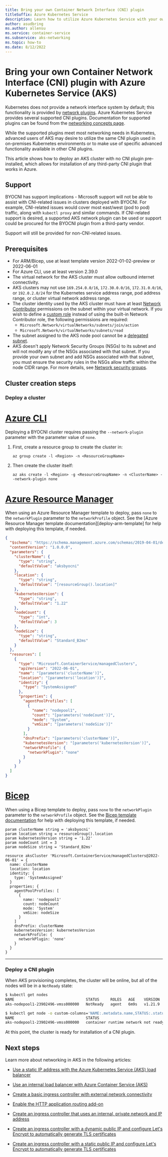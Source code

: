 ```yaml
---
title: Bring your own Container Network Interface (CNI) plugin
titleSuffix: Azure Kubernetes Service
description: Learn how to utilize Azure Kubernetes Service with your own Container Network Interface (CNI) plugin
author: asudbring
ms.author: allensu
ms.service: container-service
ms.subservice: aks-networking
ms.topic: how-to
ms.date: 8/12/2022
---
```


# Bring your own Container Network Interface (CNI) plugin with Azure Kubernetes Service (AKS)

Kubernetes does not provide a network interface system by default; this functionality is provided by [network plugins][kubernetes-cni]. Azure Kubernetes Service provides several supported CNI plugins. Documentation for supported plugins can be found from the [networking concepts page][aks-network-concepts].

While the supported plugins meet most networking needs in Kubernetes, advanced users of AKS may desire to utilize the same CNI plugin used in on-premises Kubernetes environments or to make use of specific advanced functionality available in other CNI plugins.

This article shows how to deploy an AKS cluster with no CNI plugin pre-installed, which allows for installation of any third-party CNI plugin that works in Azure.

## Support

BYOCNI has support implications - Microsoft support will not be able to assist with CNI-related issues in clusters deployed with BYOCNI. For example, CNI-related issues would cover most east/west (pod to pod) traffic, along with `kubectl proxy` and similar commands. If CNI-related support is desired, a supported AKS network plugin can be used or support could be procured for the BYOCNI plugin from a third-party vendor.

Support will still be provided for non-CNI-related issues.

## Prerequisites

* For ARM/Bicep, use at least template version 2022-01-02-preview or 2022-06-01
* For Azure CLI, use at least version 2.39.0
* The virtual network for the AKS cluster must allow outbound internet connectivity.
* AKS clusters may not use `169.254.0.0/16`, `172.30.0.0/16`, `172.31.0.0/16`, or `192.0.2.0/24` for the Kubernetes service address range, pod address range, or cluster virtual network address range.
* The cluster identity used by the AKS cluster must have at least [Network Contributor](../role-based-access-control/built-in-roles.md#network-contributor) permissions on the subnet within your virtual network. If you wish to define a [custom role](../role-based-access-control/custom-roles.md) instead of using the built-in Network Contributor role, the following permissions are required:
  * `Microsoft.Network/virtualNetworks/subnets/join/action`
  * `Microsoft.Network/virtualNetworks/subnets/read`
* The subnet assigned to the AKS node pool cannot be a [delegated subnet](../virtual-network/subnet-delegation-overview.md).
* AKS doesn't apply Network Security Groups (NSGs) to its subnet and will not modify any of the NSGs associated with that subnet. If you provide your own subnet and add NSGs associated with that subnet, you must ensure the security rules in the NSGs allow traffic within the node CIDR range. For more details, see [Network security groups][aks-network-nsg].

## Cluster creation steps

### Deploy a cluster

# [Azure CLI](#tab/azure-cli)

Deploying a BYOCNI cluster requires passing the `--network-plugin` parameter with the parameter value of `none`.

1. First, create a resource group to create the cluster in:
    ```azurecli-interactive
    az group create -l <Region> -n <ResourceGroupName>
    ```

1. Then create the cluster itself:
    ```azurecli-interactive
    az aks create -l <Region> -g <ResourceGroupName> -n <ClusterName> --network-plugin none
    ```

# [Azure Resource Manager](#tab/azure-resource-manager)

When using an Azure Resource Manager template to deploy, pass `none` to the `networkPlugin` parameter to the `networkProfile` object. See the [Azure Resource Manager template documentation][deploy-arm-template] for help with deploying this template, if needed.

```json
{
  "$schema": "https://schema.management.azure.com/schemas/2019-04-01/deploymentTemplate.json#",
  "contentVersion": "1.0.0.0",
  "parameters": {
    "clusterName": {
      "type": "string",
      "defaultValue": "aksbyocni"
    },
    "location": {
      "type": "string",
      "defaultValue": "[resourceGroup().location]"
    },
    "kubernetesVersion": {
      "type": "string",
      "defaultValue": "1.22"
    },
    "nodeCount": {
      "type": "int",
      "defaultValue": 3
    },
    "nodeSize": {
      "type": "string",
      "defaultValue": "Standard_B2ms"
    }
  },
  "resources": [
    {
      "type": "Microsoft.ContainerService/managedClusters",
      "apiVersion": "2022-06-01",
      "name": "[parameters('clusterName')]",
      "location": "[parameters('location')]",
      "identity": {
        "type": "SystemAssigned"
      },
      "properties": {
        "agentPoolProfiles": [
          {
            "name": "nodepool1",
            "count": "[parameters('nodeCount')]",
            "mode": "System",
            "vmSize": "[parameters('nodeSize')]"
          }
        ],
        "dnsPrefix": "[parameters('clusterName')]",
        "kubernetesVersion": "[parameters('kubernetesVersion')]",
        "networkProfile": {
          "networkPlugin": "none"
        }
      }
    }
  ]
}
```

# [Bicep](#tab/bicep)

When using a Bicep template to deploy, pass `none` to the `networkPlugin` parameter to the `networkProfile` object. See the [Bicep template documentation][deploy-bicep-template] for help with deploying this template, if needed.

```bicep
param clusterName string = 'aksbyocni'
param location string = resourceGroup().location
param kubernetesVersion string = '1.22'
param nodeCount int = 3
param nodeSize string = 'Standard_B2ms'

resource aksCluster 'Microsoft.ContainerService/managedClusters@2022-06-01' = {
  name: clusterName
  location: location
  identity: {
    type: 'SystemAssigned'
  }
  properties: {
    agentPoolProfiles: [
      {
        name: 'nodepool1'
        count: nodeCount
        mode: 'System'
        vmSize: nodeSize
      }
    ]
    dnsPrefix: clusterName
    kubernetesVersion: kubernetesVersion
    networkProfile: {
      networkPlugin: 'none'
    }
  }
}
```

---

### Deploy a CNI plugin

When AKS provisioning completes, the cluster will be online, but all of the nodes will be in a `NotReady` state:

```bash
$ kubectl get nodes
NAME                                STATUS     ROLES   AGE    VERSION
aks-nodepool1-23902496-vmss000000   NotReady   agent   6m9s   v1.21.9

$ kubectl get node -o custom-columns='NAME:.metadata.name,STATUS:.status.conditions[?(@.type=="Ready")].message'
NAME                                STATUS
aks-nodepool1-23902496-vmss000000   container runtime network not ready: NetworkReady=false reason:NetworkPluginNotReady message:Network plugin returns error: cni plugin not initialized
```

At this point, the cluster is ready for installation of a CNI plugin.

## Next steps

Learn more about networking in AKS in the following articles:

* [Use a static IP address with the Azure Kubernetes Service (AKS) load balancer](static-ip.md)
* [Use an internal load balancer with Azure Container Service (AKS)](internal-lb.md)

* [Create a basic ingress controller with external network connectivity][aks-ingress-basic]
* [Enable the HTTP application routing add-on][aks-http-app-routing]
* [Create an ingress controller that uses an internal, private network and IP address][aks-ingress-internal]
* [Create an ingress controller with a dynamic public IP and configure Let's Encrypt to automatically generate TLS certificates][aks-ingress-tls]
* [Create an ingress controller with a static public IP and configure Let's Encrypt to automatically generate TLS certificates][aks-ingress-static-tls]

<!-- LINKS - External -->
[kubernetes-cni]: https://kubernetes.io/docs/concepts/extend-kubernetes/compute-storage-net/network-plugins/
[cni-networking]: https://github.com/Azure/azure-container-networking/blob/master/docs/cni.md
[kubenet]: https://kubernetes.io/docs/concepts/cluster-administration/network-plugins/#kubenet

<!-- LINKS - Internal -->
[az-aks-create]: /cli/azure/aks#az_aks_create
[aks-ssh]: ssh.md
[ManagedClusterAgentPoolProfile]: /azure/templates/microsoft.containerservice/managedclusters#managedclusteragentpoolprofile-object
[aks-network-concepts]: concepts-network.md
[aks-network-nsg]: concepts-network.md#network-security-groups
[aks-ingress-basic]: ingress-basic.md
[aks-ingress-tls]: ingress-tls.md
[aks-ingress-static-tls]: ingress-static-ip.md
[aks-http-app-routing]: http-application-routing.md
[aks-ingress-internal]: ingress-internal-ip.md
[az-extension-add]: /cli/azure/extension#az_extension_add
[az-extension-update]: /cli/azure/extension#az_extension_update
[az-feature-register]: /cli/azure/feature#az_feature_register
[az-feature-list]: /cli/azure/feature#az_feature_list
[az-provider-register]: /cli/azure/provider#az_provider_register
[network-policy]: use-network-policies.md
[nodepool-upgrade]: use-multiple-node-pools.md#upgrade-a-node-pool
[network-comparisons]: concepts-network.md#compare-network-models
[system-node-pools]: use-system-pools.md
[prerequisites]: configure-azure-cni.md#prerequisites
[deploy-bicep-template]: ../azure-resource-manager/bicep/deploy-cli.md
